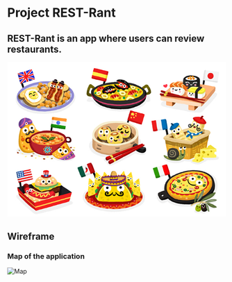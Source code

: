 # Project REST-Rant
## **REST-Rant** is an app where users can review restaurants.

![International food](IMAGES/matthew-scott-illustration-childrens-cook-food-travel-around-the-world-dishes.jpeg)

## Wireframe
### **Map of the application**

![Map](IMAGES/Wireframe.jpeg)
